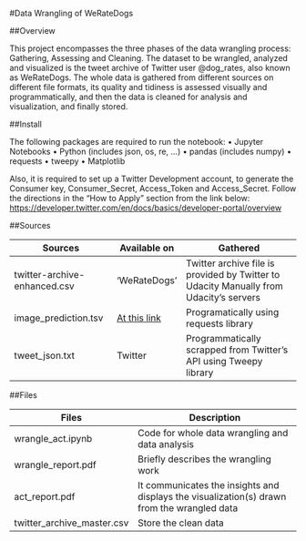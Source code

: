 
#Data Wrangling of WeRateDogs

##Overview

This project encompasses the three phases of the data wrangling process: Gathering, Assessing and Cleaning. The dataset to be wrangled, analyzed and visualized is the tweet archive of Twitter user @dog_rates, also known as WeRateDogs.
The whole data is gathered from different sources on different file formats, its quality and tidiness is assessed visually and programmatically, and then the data is cleaned for analysis and visualization, and finally stored.

##Install

The following packages are required to run the notebook:
•	Jupyter Notebooks
•	Python (includes json, os, re, ...)
•	pandas (includes numpy)
•	requests
•	tweepy
•	Matplotlib

Also, it is required to set up a Twitter Development account, to generate the Consumer key, Consumer_Secret, Access_Token and Access_Secret. Follow the directions in the “How to Apply” section from the link below:
https://developer.twitter.com/en/docs/basics/developer-portal/overview

##Sources

|Sources|Available on|Gathered|
|---|---|---|
|twitter-archive-enhanced.csv|‘WeRateDogs’|Twitter archive file is provided by Twitter to Udacity	Manually from Udacity’s servers|
|image_prediction.tsv|[At this link](https://d17h27t6h515a5.cloudfront.net/topher/2017/August/599fd2ad_image-predictions/image-predictions.tsv)|Programatically using requests library|
|tweet_json.txt|Twitter|Programmatically scrapped from Twitter’s API using Tweepy library|


##Files

|Files|Description|
|---|---|
|wrangle_act.ipynb|Code for whole data wrangling and data analysis|
|wrangle_report.pdf|Briefly describes the wrangling work|
|act_report.pdf|It communicates the insights and displays the visualization(s) drawn from the wrangled data|
|twitter_archive_master.csv|Store the clean data|


